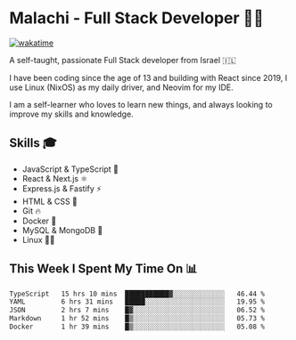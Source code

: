 # Malachi - Full Stack Developer 🚀🔥
[![wakatime](https://wakatime.com/badge/user/112ec769-e669-4b78-a46f-cf4343930741.svg)](https://wakatime.com/@112ec769-e669-4b78-a46f-cf4343930741)

A self-taught, passionate Full Stack developer from Israel 🇮🇱

I have been coding since the age of 13 and building with React since 2019, I use Linux (NixOS) as my daily driver, and Neovim for my IDE.

I am a self-learner who loves to learn new things, and always looking to improve my skills and knowledge.

## Skills 🎓
- JavaScript & TypeScript 💎
- React & Next.js ⚛️
- Express.js & Fastify ⚡️
- HTML & CSS 🎨
- Git 🔥
- Docker 🐳
- MySQL & MongoDB 💾
- Linux 👨‍💻

## This Week I Spent My Time On 📊
<!--START_SECTION:waka-->

```txt
TypeScript   15 hrs 10 mins  ███████████▓░░░░░░░░░░░░░   46.44 %
YAML         6 hrs 31 mins   █████░░░░░░░░░░░░░░░░░░░░   19.95 %
JSON         2 hrs 7 mins    █▓░░░░░░░░░░░░░░░░░░░░░░░   06.52 %
Markdown     1 hr 52 mins    █▒░░░░░░░░░░░░░░░░░░░░░░░   05.73 %
Docker       1 hr 39 mins    █▒░░░░░░░░░░░░░░░░░░░░░░░   05.08 %
```

<!--END_SECTION:waka-->

